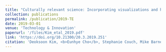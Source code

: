 ```yaml
---
title: "Culturally relevant science: Incorporating visualizations and home culture in an invention-oriented middle school science curriculum"
collection: publications
permalink: /publication/2019-TE
date: 2019-03-01
venue: 'Technology & Innovation'
paperurl: '/files/Kim_etal_2019.pdf'
link: 'https://doi.org/10.21300/20.3.2019.251'
citation: 'Deoksoon Kim, <b>Eunhye Cho</b>, Stephanie Couch, Mike Barnett, &quot;Culturally relevant science: Incorporating visualizations and home culture in an invention-oriented middle school science curriculum,&quot; in <i>Technology & Innovation</i>, vol. 20, pp. 251-266, 2019.'
---
```

